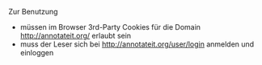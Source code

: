 Zur Benutzung

* müssen im Browser 3rd-Party Cookies für die Domain 
  <http://annotateit.org/> erlaubt sein
* muss der Leser sich bei <http://annotateit.org/user/login> 
  anmelden und einloggen

